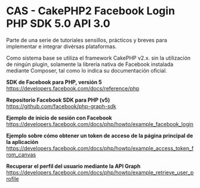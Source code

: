 # CAS - CakePHP2 Facebook Login PHP SDK 5.0 API 3.0

Parte de una serie de tutoriales sensillos, prácticos y breves para implementar e integrar divérsas plataformas.

Como sistema base se utiliza el framework CakePHP v2.x. sin la utilización de ningún plugin, solamente la librería nativa de Facebook instalada mediante Composer, tal como lo indica su documentación oficial.


**SDK de Facebook para PHP, versión 5**
https://developers.facebook.com/docs/reference/php

**Repositorio Facebook SDK para PHP (v5)**
https://github.com/facebook/php-graph-sdk

**Ejemplo de inicio de sesión con Facebook**
https://developers.facebook.com/docs/php/howto/example_facebook_login

**Ejemplo sobre cómo obtener un token de acceso de la página principal de la aplicación**
https://developers.facebook.com/docs/php/howto/example_access_token_from_canvas

**Recuperar el perfil del usuario mediante la API Graph**
https://developers.facebook.com/docs/php/howto/example_retrieve_user_profile

